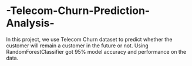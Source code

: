 # -Telecom-Churn-Prediction-Analysis-
In this project, we use Telecom Churn dataset to predict whether the customer will remain a customer in the future or not. 
Using RandomForestClassifier got 95% model accuracy and performance on the data.
